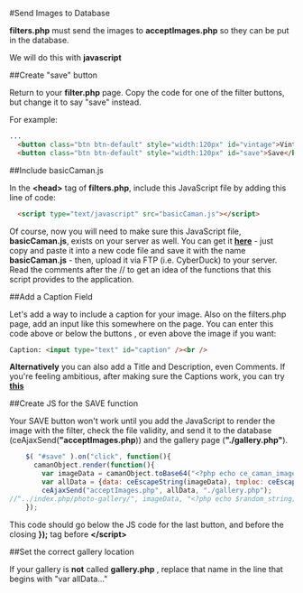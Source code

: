 #Send Images to Database

**filters.php** must send the images to **acceptImages.php** so they can be put in the database.

We will do this with **javascript**

##Create "save" button

Return to your **filter.php** page. Copy the code for one of the filter buttons, but change it to say "save" instead.

For example:

```html
...
  <button class="btn btn-default" style="width:120px" id="vintage">Vintage</button>
  <button class="btn btn-default" style="width:120px" id="save">Save</button>

```

##Include basicCaman.js

In the **&lt;head&gt;** tag of **filters.php**, include this JavaScript file by adding this line of code:

```html
  <script type="text/javascript" src="basicCaman.js"></script>
```
Of course, now you will need to make sure this JavaScript file, **basicCaman.js**, exists on your server as well. You can get it **[here]()** - just copy and paste it into a new code file and save it with the name **basicCaman.js** - then, upload it via FTP (i.e. CyberDuck) to your server. Read the comments after the // to get an idea of the functions that this script provides to the application. 

##Add a Caption Field

Let's add a way to include a caption for your image. Also on the filters.php page, add an input like this somewhere on the page. You can enter this code above or below the buttons , or even above the image if you want:

```html
Caption: <input type="text" id="caption" /><br />
```

**Alternatively** you can also add a Title and Description, even Comments. If you're feeling ambitious, after making sure the Captions work, you can try **[this]()**

##Create JS for the SAVE function

Your SAVE button won't work until you add the JavaScript to render the image with the filter, check the file validity, and send it to the database (ceAjaxSend(**"acceptImages.php**)) and the gallery page (**"./gallery.php"**).

```javascript
    $( "#save" ).on("click", function(){
      camanObject.render(function(){
        var imageData = camanObject.toBase64("<?php echo ce_caman_image_type($image_extension); ?>");
        var allData = {data: ceEscapeString(imageData), tmploc: ceEscapeString("<?php echo $target_file; ?>"), type: "<?php echo $image_extension; ?>", title: ceEscapeString($("#title").val()), caption: ceEscapeString($("#caption").val()), description: ceEscapeString($("#descrip").val())};
        ceAjaxSend("acceptImages.php", allData, "./gallery.php");
//"../index.php/photo-gallery/", imageData, "<?php echo $random_string; ?>", "<?php echo $image_extension; ?>", "<?php echo $wp_media_dir; ?>", $("#title").val(), $("#caption").val(),$("#descrip").val());
    });
```
This code should go below the JS code for the last button, and before the closing **});** tag before **&lt;/script&gt;**

##Set the correct gallery location

If your gallery is **not** called **gallery.php** , replace that name in the line that begins with "var allData..."
